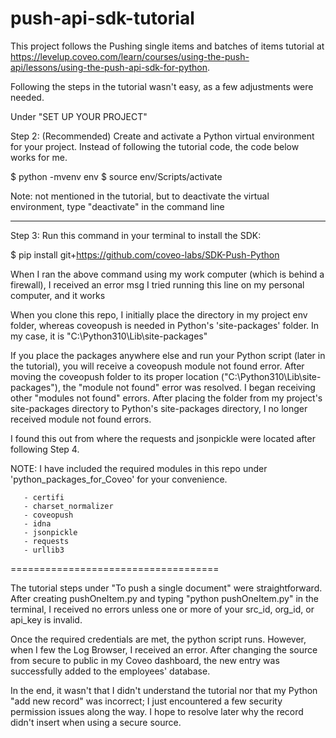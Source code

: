 # push-api-sdk-tutorial

This project follows the Pushing single items and batches of items tutorial at https://levelup.coveo.com/learn/courses/using-the-push-api/lessons/using-the-push-api-sdk-for-python.

Following the steps in the tutorial wasn't easy, as a few adjustments were needed.

Under "SET UP YOUR PROJECT" 

Step 2: (Recommended) Create and activate a Python virtual environment for your project.  Instead of following the tutorial code, the code below works for me.

$ python -mvenv env
$ source env/Scripts/activate

Note: not mentioned in the tutorial, but to deactivate the virtual environment, type "deactivate" in the command line
_ _ _ _ _ _ _ _ _ _ _ _ _ _ _ _ _ _ _

Step 3: Run this command in your terminal to install the SDK:

$ pip install git+https://github.com/coveo-labs/SDK-Push-Python

When I ran the above command using my work computer (which is behind a firewall), I received an error msg
I tried running this line on my personal computer, and it works

When you clone this repo, I initially place the directory in my project env folder, whereas coveopush is needed in Python's 'site-packages' folder.  In my case, it is "C:\Python310\Lib\site-packages"

If you place the packages anywhere else and run your Python script (later in the tutorial), you will receive a coveopush module not found error.  After moving the coveopush folder to its proper location ("C:\Python310\Lib\site-packages"), the "module not found" error was resolved.   I began receiving other "modules not found" errors.  After placing the folder from my project's site-packages directory to Python's site-packages directory, I no longer received module not found errors.

I found this out from where the requests and jsonpickle were located after following Step 4.

NOTE:  I have included the required modules in this repo under 'python_packages_for_Coveo' for your convenience.

       - certifi
       - charset_normalizer
       - coveopush
       - idna
       - jsonpickle
       - requests
       - urllib3

====================================

The tutorial steps under "To push a single document" were straightforward.  After creating pushOneItem.py and typing "python pushOneItem.py" in the terminal, I received no errors unless one or more of your src_id, org_id, or api_key is invalid.

Once the required credentials are met, the python script runs.  However, when I few the Log Browser, I received an error.  After changing the source from secure to public in my Coveo dashboard, the new entry was successfully added to the employees' database.

In the end, it wasn't that I didn't understand the tutorial nor that my Python "add new record" was incorrect; I just encountered a few security permission issues along the way.  I hope to resolve later why the record didn't insert when using a secure source.